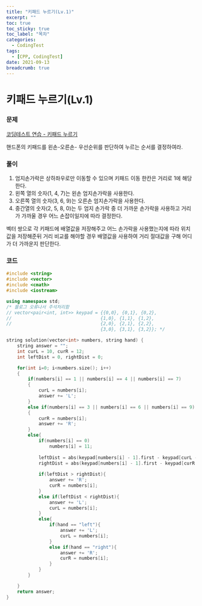 ```yaml
---
title: "키패드 누르기(Lv.1)"
excerpt: ""
toc: true
toc_sticky: true
toc_label: "목차"
categories:
  - CodingTest
tags:
  - [CPP, CodingTest]
date: 2021-09-13
breadcrumb: true
---
```


# 키패드 누르기(Lv.1)

### 문제

[코딩테스트 연습 - 키패드 누르기](https://programmers.co.kr/learn/courses/30/lessons/67256)

핸드폰의 키패드를 왼손-오른손- 우선순위를 판단하여 누르는 순서를 결정하여라.

### 풀이

1. 엄지손가락은 상하좌우로만 이동할 수 있으며 키패드 이동 한칸은 거리로 1에 해당한다.
2. 왼쪽 열의 숫자(1, 4, 7)는 왼손 엄지손가락을 사용한다.
3. 오른쪽 열의 숫자(3, 6, 9)는 오른손 엄지손가락을 사용한다.
4. 중간열의 숫자(2, 5, 8, 0)는 두 엄지 손가락 중 더 가까운 손가락을 사용하고 거리가 가까울 경우 어느 손잡이일지에 따라 결정한다.

벡터 쌍으로 각 키패드에 배열값을 저장해주고 어느 손가락을 사용했는지에 따라 위치 값을 저장해준뒤 거리 비교를 해야할 경우 배열값을 사용하여 거리 절대값을 구해 어디가 더 가까운지 판단한다.

### 코드

```cpp
#include <string>
#include <vector>
#include <cmath>
#include <iostream>

using namespace std;
/* 블로그 오류나서 주석처리함
// vector<pair<int, int>> keypad = {{0,0}, {0,1}, {0,2},
//                                 {1,0}, {1,1}, {1,2},
//                                 {2,0}, {2,1}, {2,2},
                                   {3,0}, {3,1}, {3,2}}; */

string solution(vector<int> numbers, string hand) {
    string answer = "";
    int curL = 10, curR = 12;
    int leftDist = 0, rightDist = 0;

    for(int i=0; i<numbers.size(); i++)
    {
        if(numbers[i] == 1 || numbers[i] == 4 || numbers[i] == 7)
        {
            curL = numbers[i];
            answer += 'L';
        }
        else if(numbers[i] == 3 || numbers[i] == 6 || numbers[i] == 9)
        {
            curR = numbers[i];
            answer += 'R';
        }
        else{
            if(numbers[i] == 0)
                numbers[i] = 11;
            
            leftDist = abs(keypad[numbers[i] - 1].first - keypad[curL - 1].first) + abs(keypad[numbers[i] - 1].second - keypad[curL - 1].second);
            rightDist = abs(keypad[numbers[i] - 1].first - keypad[curR - 1].first) + abs(keypad[numbers[i] - 1].second - keypad[curR - 1].second);
            
            if(leftDist > rightDist){
                answer += 'R';
                curR = numbers[i];
            }
            else if(leftDist < rightDist){
                answer += 'L';
                curL = numbers[i];
            }
            else{
                if(hand == "left"){
                    answer += 'L';
                    curL = numbers[i];
                }
                else if(hand == "right"){
                    answer += 'R';
                    curR = numbers[i];
                }
            }
        }

    }
    return answer;
}
```